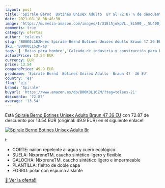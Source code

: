 ```yaml
---
layout: post
title: 'Spirale Bernd  Botines Unisex Adulto  Br al 72.87 % de descuento'
date: 2021-08-18 06:46:30
image: 'https://m.media-amazon.com/images/I/31BlAjokpVL._SL500_._SL400_.jpg'
comments: true
category: ofertas
author: 'tole.es'
slug: 'B00K0L16ZM-es Spirale Bernd Botines Unisex Adulto Braun 47 36 EU'
sku: 'B00K0L16ZM-es'
tags: [ 'Botas para hombre','Calzado de industria y construcción para hombre','Calzado de trabajo para hombre','Deportes de invierno','Deportes y aire libre','Raquetas de nieve y accesorios','Ropa y equipo para deportes','Zapatos','Zapatos para hombre','Zapatos y complementos','botines','spirale', ]
actualPrice: 13.54 EUR
currency: EUR
price: 13.54
comparePrice: 49.9 EUR
prodname: 'Spirale Bernd  Botines Unisex Adulto  Braun 47  36 EU'
country: 'es'
flag: '🇪🇸'
brand: 'Spirale'
buyurl: 'https://www.amazon.es/dp/B00K0L16ZM/?tag=tolees-21'
descuento: '72.87'
average: '13.54'
---
```


Está [Spirale Bernd  Botines Unisex Adulto  Braun 47  36 EU](https://www.amazon.es/dp/B00K0L16ZM/?tag=tolees-21) con 72.87 de descuento por 13.54 EUR (original: 49.9 EUR) en el siguiente enlace!

[![Spirale Bernd  Botines Unisex Adulto  Br](https://m.media-amazon.com/images/I/31BlAjokpVL._SL500_._SL400_.jpg)](https://www.amazon.es/dp/B00K0L16ZM/?tag=tolees-21)

ℹ️:

- CORTE: nailon repelente al agua y cuero ecológico
- SUELA: NixpreneTM, caucho sintético ligero y flexible
- GALOCHA: NixpreneTM, caucho sintético ligero e impermeable
- PLANTILLA: fieltro de doble capa
- FORRO: polar con espuma aislante

[🛒 Ver la oferta!!](https://www.amazon.es/dp/B00K0L16ZM/?tag=tolees-21)
